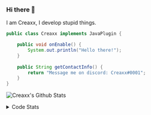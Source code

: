 ### Hi there 👋

I am Creaxx, I develop stupid things. 

```java
public class Creaxx implements JavaPlugin {

    public void onEnable() {
        System.out.println("Hello there!");
    }
    
    public String getContactInfo() {
        return "Message me on discord: Creaxx#0001";
    }
}
```

![Creaxx's Github Stats](https://github-readme-stats.vercel.app/api?username=CreaxxOG&show_icons=true&theme=dark&count_private=true)

<details>
  <summary>Code Stats</summary>

<!--START_SECTION:waka-->
![Code Time](http://img.shields.io/badge/Code%20Time-1%2C069%20hrs%2042%20mins-blue)

![Lines of code](https://img.shields.io/badge/From%20Hello%20World%20I%27ve%20Written-166%20lines%20of%20code-blue)

**🐱 My GitHub Data** 

> 🏆 62 Contributions in the Year 2023
 > 
> 📦 66.1 kB Used in GitHub's Storage 
 > 
> 🚫 Not Opted to Hire
 > 
> 📜 4 Public Repositories 
 > 
> 🔑 2 Private Repositories  
 > 
**I'm an Early 🐤** 

```text
🌞 Morning    41 commits     █░░░░░░░░░░░░░░░░░░░░░░░░   5.38% 
🌆 Daytime    408 commits    █████████████░░░░░░░░░░░░   53.54% 
🌃 Evening    294 commits    █████████░░░░░░░░░░░░░░░░   38.58% 
🌙 Night      19 commits     ░░░░░░░░░░░░░░░░░░░░░░░░░   2.49%

```
📅 **I'm Most Productive on Saturday** 

```text
Monday       72 commits     ██░░░░░░░░░░░░░░░░░░░░░░░   9.45% 
Tuesday      106 commits    ███░░░░░░░░░░░░░░░░░░░░░░   13.91% 
Wednesday    98 commits     ███░░░░░░░░░░░░░░░░░░░░░░   12.86% 
Thursday     87 commits     ██░░░░░░░░░░░░░░░░░░░░░░░   11.42% 
Friday       95 commits     ███░░░░░░░░░░░░░░░░░░░░░░   12.47% 
Saturday     200 commits    ██████░░░░░░░░░░░░░░░░░░░   26.25% 
Sunday       104 commits    ███░░░░░░░░░░░░░░░░░░░░░░   13.65%

```


📊 **This Week I Spent My Time On** 

```text
💬 Programming Languages: 
Java                     21 hrs 49 mins      ██████████████████████░░░   88.89% 
Kotlin                   59 mins             █░░░░░░░░░░░░░░░░░░░░░░░░   4.03% 
YAML                     48 mins             ░░░░░░░░░░░░░░░░░░░░░░░░░   3.3% 
XML                      34 mins             ░░░░░░░░░░░░░░░░░░░░░░░░░   2.35% 
GitIgnore file           10 mins             ░░░░░░░░░░░░░░░░░░░░░░░░░   0.73%

🔥 Editors: 
IntelliJ                 24 hrs 33 mins      █████████████████████████   100.0%

```

**I Mostly Code in Java** 

```text
Java                     13 repos            ████████████████░░░░░░░░░   65.0% 
Kotlin                   6 repos             ███████░░░░░░░░░░░░░░░░░░   30.0% 
EJS                      1 repo              █░░░░░░░░░░░░░░░░░░░░░░░░   5.0%

```



 Last Updated on 05/01/2023 01:41:53 UTC
<!--END_SECTION:waka-->
</details>
